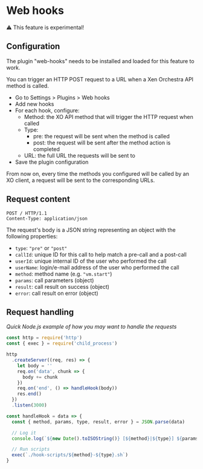 # Web hooks

⚠ This feature is experimental!

## Configuration

The plugin "web-hooks" needs to be installed and loaded for this feature to work.

You can trigger an HTTP POST request to a URL when a Xen Orchestra API method is called.

* Go to Settings > Plugins > Web hooks
* Add new hooks
* For each hook, configure:
  * Method: the XO API method that will trigger the HTTP request when called
  * Type:
    * pre: the request will be sent when the method is called
    * post: the request will be sent after the method action is completed
  * URL: the full URL the requests will be sent to
* Save the plugin configuration

From now on, every time the methods you configured will be called by an XO client, a request will be sent to the corresponding URLs.

## Request content

```
POST / HTTP/1.1
Content-Type: application/json
```

The request's body is a JSON string representing an object with the following properties:

- `type`: `"pre"` or `"post"`
- `callId`: unique ID for this call to help match a pre-call and a post-call
- `userId`: unique internal ID of the user who performed the call
- `userName`: login/e-mail address of the user who performed the call
- `method`: method name (e.g. `"vm.start"`)
- `params`: call parameters (object)
- `result`: call result on success (object)
- `error`: call result on error (object)

## Request handling

*Quick Node.js example of how you may want to handle the requests*

```js
const http = require('http')
const { exec } = require('child_process')

http
  .createServer((req, res) => {
    let body = ''
    req.on('data', chunk => {
      body += chunk
    })
    req.on('end', () => handleHook(body))
    res.end()
  })
  .listen(3000)

const handleHook = data => {
  const { method, params, type, result, error } = JSON.parse(data)

  // Log it
  console.log(`${new Date().toISOString()} [${method}|${type}] ${params} → ${result || error}`)

  // Run scripts
  exec(`./hook-scripts/${method}-${type}.sh`)
}
```
